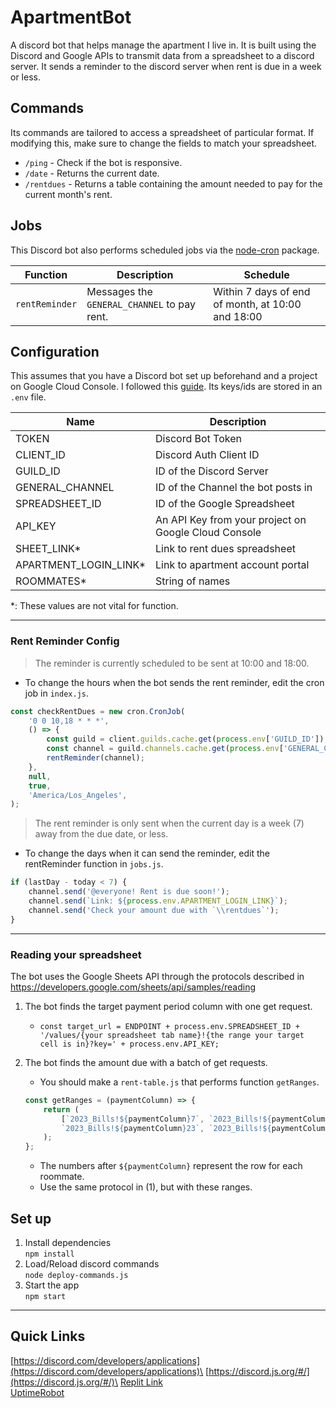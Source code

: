 # ApartmentBot
A discord bot that helps manage the apartment I live in. It is built using the Discord and Google APIs to transmit data from a spreadsheet to a discord server. It sends a reminder to the discord server when rent is due in a week or less.

## Commands
Its commands are tailored to access a spreadsheet of particular format. If modifying this, make sure to change the fields to match your spreadsheet.

- `/ping` - Check if the bot is responsive.
- `/date` - Returns the current date.
- `/rentdues` - Returns a table containing the amount needed to pay for the current month's rent.

## Jobs
This Discord bot also performs scheduled jobs via the [node-cron](https://github.com/kelektiv/node-cron) package.

| Function | Description | Schedule |
|----------|-------------|----------|
|`rentReminder`| Messages the `GENERAL_CHANNEL` to pay rent. | Within 7 days of end of month, at 10:00 and 18:00 |


## Configuration
This assumes that you have a Discord bot set up beforehand and a project on Google Cloud Console. I followed this [guide](https://www.freecodecamp.org/news/create-a-discord-bot-with-javascript-nodejs/). Its keys/ids are stored in an `.env` file.

| Name      | Description |
| ----------- | ----------- |
| TOKEN      | Discord Bot Token       |
| CLIENT_ID   | Discord Auth Client ID        |
| GUILD_ID      | ID of the Discord Server       |
| GENERAL_CHANNEL      | ID of the Channel the bot posts in       |
| SPREADSHEET_ID   | ID of the Google Spreadsheet        |
| API_KEY   | An API Key from your project on Google Cloud Console        |
| SHEET_LINK*     | Link to rent dues spreadsheet       |
| APARTMENT_LOGIN_LINK*     | Link to apartment account portal       |
| ROOMMATES*     | String of names       |

 *: These values are not vital for function.
 
---
### Rent Reminder Config
> The reminder is currently scheduled to be sent at 10:00 and 18:00.

- To change the hours when the bot sends the rent reminder, edit the cron job in `index.js`.
```js
const checkRentDues = new cron.CronJob(
	'0 0 10,18 * * *',
	() => {
		const guild = client.guilds.cache.get(process.env['GUILD_ID']);
		const channel = guild.channels.cache.get(process.env['GENERAL_CHANNEL']);
		rentReminder(channel);
	},
	null,
	true,
	'America/Los_Angeles',
);
```

> The rent reminder is only sent when the current day is a week (7) away from the due date, or less.

- To change the days when it can send the reminder, edit the rentReminder function in `jobs.js`.
```js
if (lastDay - today < 7) {
	channel.send('@everyone! Rent is due soon!');
	channel.send(`Link: ${process.env.APARTMENT_LOGIN_LINK}`);
	channel.send('Check your amount due with `\\rentdues`');
}
```
---
### Reading your spreadsheet
The bot uses the Google Sheets API through the protocols described in https://developers.google.com/sheets/api/samples/reading

1. The bot finds the target payment period column with one get request.
    - `const target_url = ENDPOINT + process.env.SPREADSHEET_ID + '/values/{your spreadsheet tab name}!{the range your target cell is in}?key=' + process.env.API_KEY;`
3. The bot finds the amount due with a batch of get requests.
    - You should make a `rent-table.js` that performs function `getRanges`.

	```js
	const getRanges = (paymentColumn) => {
	 	return (
			[`2023_Bills!${paymentColumn}7`, `2023_Bills!${paymentColumn}11`, `2023_Bills!${paymentColumn}19`, 
			`2023_Bills!${paymentColumn}23`, `2023_Bills!${paymentColumn}27`, `2023_Bills!${paymentColumn}31`]
		);
	};
	```
    - The numbers after `${paymentColumn}` represent the row for each roommate.
    - Use the same protocol in (1), but with these ranges.


## Set up
1. Install dependencies\
`npm install`
2. Load/Reload discord commands\
`node deploy-commands.js`
3. Start the app\
`npm start`
---
## Quick Links
[https://discord.com/developers/applications](https://discord.com/developers/applications)\
[https://discord.js.org/#/](https://discord.js.org/#/)\
[Replit Link](https://replit.com/@RobertAu/apartmentbot)\
[UptimeRobot](https://uptimerobot.com/dashboard)
